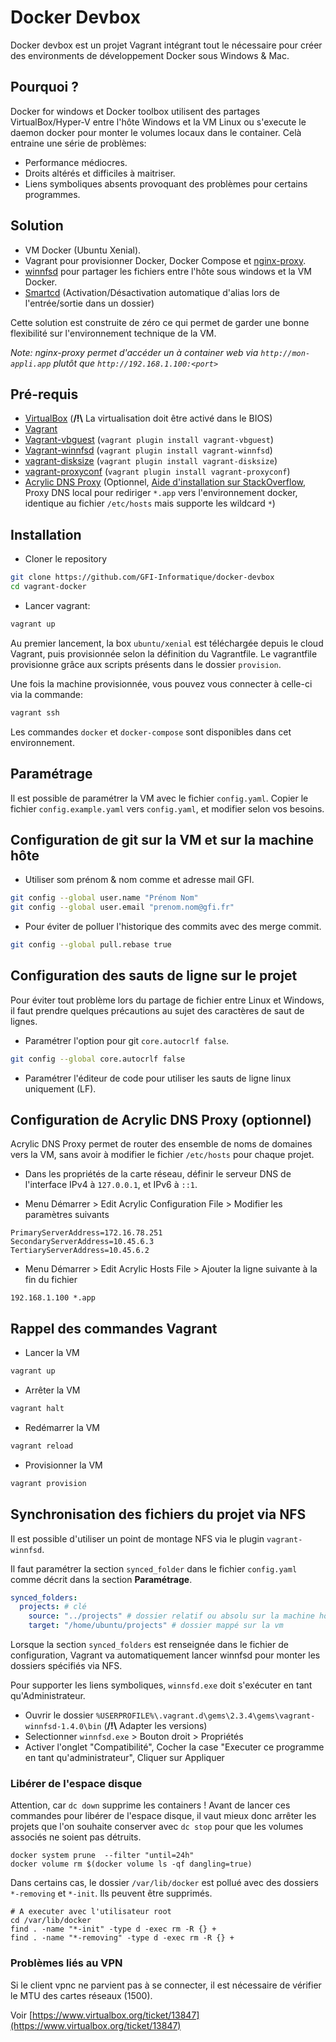 # Docker Devbox

Docker devbox est un projet Vagrant intégrant tout le nécessaire pour créer des environments de développement Docker 
sous Windows & Mac.

## Pourquoi ?

Docker for windows et Docker toolbox utilisent des partages VirtualBox/Hyper-V entre l'hôte Windows et la VM Linux ou 
s'execute le daemon docker pour monter le volumes locaux dans le container. Celà entraine une série de problèmes:

- Performance médiocres.
- Droits altérés et difficiles à maitriser.
- Liens symboliques absents provoquant des problèmes pour certains programmes.

## Solution

- VM Docker (Ubuntu Xenial).
- Vagrant pour provisionner Docker, Docker Compose et [nginx-proxy](https://github.com/jwilder/nginx-proxy).
- [winnfsd](https://github.com/winnfsd/winnfsd) pour partager les fichiers entre l'hôte sous windows et la VM Docker.
- [Smartcd](https://github.com/cxreg/smartcd) (Activation/Désactivation automatique d'alias lors de l'entrée/sortie dans un dossier)

Cette solution est construite de zéro ce qui permet de garder une bonne flexibilité sur l'environnement technique de la VM.

*Note: nginx-proxy permet d'accéder un à container web via `http://mon-appli.app` plutôt que `http://192.168.1.100:<port>`*

## Pré-requis
- [VirtualBox](https://www.virtualbox.org/) (**/!\\** La virtualisation doit être activé dans le BIOS)
- [Vagrant](https://www.vagrantup.com/)
- [Vagrant-vbguest](https://github.com/dotless-de/vagrant-vbguest) (`vagrant plugin install vagrant-vbguest`)
- [Vagrant-winnfsd](https://github.com/winnfsd/vagrant-winnfsd) (`vagrant plugin install vagrant-winnfsd`)
- [vagrant-disksize](https://github.com/sprotheroe/vagrant-disksize) (`vagrant plugin install vagrant-disksize`)
- [vagrant-proxyconf](https://github.com/tmatilai/vagrant-proxyconf) (`vagrant plugin install vagrant-proxyconf`)
- [Acrylic DNS Proxy](https://sourceforge.net/projects/acrylic) (Optionnel, [Aide d'installation sur StackOverflow](https://stackoverflow.com/questions/138162/wildcards-in-a-windows-hosts-file#answer-9695861), Proxy DNS local pour rediriger `*.app` vers 
l'environnement docker, identique au fichier `/etc/hosts` mais supporte les wildcard `*`)

## Installation

- Cloner le repository

```bash
git clone https://github.com/GFI-Informatique/docker-devbox
cd vagrant-docker
```

- Lancer vagrant:

```bash
vagrant up
```

Au premier lancement, la box `ubuntu/xenial` est téléchargée depuis le cloud Vagrant, puis provisionnée selon la 
définition du Vagrantfile. Le vagrantfile provisionne grâce aux scripts présents dans le dossier `provision`.

Une fois la machine provisionnée, vous pouvez vous connecter à celle-ci via la commande:

```bash
vagrant ssh
```

Les commandes `docker` et `docker-compose` sont disponibles dans cet environnement.

## Paramétrage

Il est possible de paramétrer la VM avec le fichier `config.yaml`. Copier le fichier `config.example.yaml` vers 
`config.yaml`, et modifier selon vos besoins.

## Configuration de git sur la VM et sur la machine hôte

* Utiliser som prénom & nom comme et adresse mail GFI.

```bash
git config --global user.name "Prénom Nom"
git config --global user.email "prenom.nom@gfi.fr"
```

* Pour éviter de polluer l'historique des commits avec des merge commit.

```bash
git config --global pull.rebase true
```

## Configuration des sauts de ligne sur le projet

Pour éviter tout problème lors du partage de fichier entre Linux et Windows, il faut prendre quelques précautions au 
sujet des caractères de saut de lignes.

- Paramétrer l'option pour git `core.autocrlf false`.

```bash
git config --global core.autocrlf false
```

- Paramétrer l'éditeur de code pour utiliser les sauts de ligne linux uniquement (LF).

## Configuration de Acrylic DNS Proxy (optionnel)

Acrylic DNS Proxy permet de router des ensemble de noms de domaines vers la VM, sans avoir à modifier le fichier 
`/etc/hosts` pour chaque projet.

- Dans les propriétés de la carte réseau, définir le serveur DNS de l'interface IPv4 à `127.0.0.1`, et IPv6 à `::1`.

- Menu Démarrer > Edit Acrylic Configuration File > Modifier les paramètres suivants

```
PrimaryServerAddress=172.16.78.251
SecondaryServerAddress=10.45.6.3
TertiaryServerAddress=10.45.6.2
```

- Menu Démarrer > Edit Acrylic Hosts File > Ajouter la ligne suivante à la fin du fichier

```
192.168.1.100 *.app
```

## Rappel des commandes Vagrant

- Lancer la VM

```bash
vagrant up
```

- Arrêter la VM
```bash
vagrant halt
```

- Redémarrer la VM
```bash
vagrant reload
```

- Provisionner la VM
```bash
vagrant provision
```

## Synchronisation des fichiers du projet via NFS

Il est possible d'utiliser un point de montage NFS via le plugin `vagrant-winnfsd`.

Il faut paramétrer la section `synced_folder` dans le fichier `config.yaml` comme décrit dans la section **Paramétrage**.

```yml
synced_folders:
  projects: # clé
    source: "../projects" # dossier relatif ou absolu sur la machine hôte
    target: "/home/ubuntu/projects" # dossier mappé sur la vm
```

Lorsque la section `synced_folders` est renseignée dans le fichier de configuration, Vagrant va automatiquement 
lancer winnfsd pour monter les dossiers spécifiés via NFS.

Pour supporter les liens symboliques, `winnsfd.exe` doit s'exécuter en tant qu'Administrateur. 

- Ouvrir le dossier `%USERPROFILE%\.vagrant.d\gems\2.3.4\gems\vagrant-winnfsd-1.4.0\bin` (**/!\\** Adapter les versions)
- Selectionner `winnfsd.exe` > Bouton droit > Propriétés
- Activer l'onglet "Compatibilité", Cocher la case "Executer ce programme en tant qu'administrateur", Cliquer sur Appliquer

### Libérer de l'espace disque

Attention, car `dc down` supprime les containers ! Avant de lancer ces commandes pour libérer de l'espace disque,
il vaut mieux donc arrêter les projets que l'on souhaite conserver avec `dc stop` pour que les volumes associés
ne soient pas détruits.

 ```
 docker system prune  --filter "until=24h"
 docker volume rm $(docker volume ls -qf dangling=true)
 ```

 Dans certains cas, le dossier `/var/lib/docker` est pollué avec des dossiers `*-removing` et `*-init`. Ils peuvent être supprimés.

 ```
 # A executer avec l'utilisateur root
 cd /var/lib/docker
 find . -name "*-init" -type d -exec rm -R {} +
 find . -name "*-removing" -type d -exec rm -R {} +
 ``` 

### Problèmes liés au VPN

Si le client vpnc ne parvient pas à se connecter, il est nécessaire de vérifier le MTU des cartes réseaux (1500).

Voir [https://www.virtualbox.org/ticket/13847](https://www.virtualbox.org/ticket/13847)
